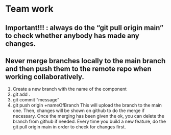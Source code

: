 # Team work 
## Important!!! : always do the “git pull origin main” to check whether anybody has made any changes.
## Never merge branches locally to the main branch and then push them to the remote repo when working collaboratively.

1. Create a new branch with the name of the component 
2. git add . 
3. git commit “message”
4. git push origin +nameOfBranch
This will upload the branch to the main one. Then, changes will be shown on github to do the merge if necessary.
Once the merging has been given the ok, you can delete the branch from github if needed.
Every time you build a new feature, do the git pull origin main in order to check for changes first.
